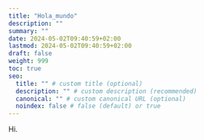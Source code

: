 ```yaml
---
title: "Hola_mundo"
description: ""
summary: ""
date: 2024-05-02T09:40:59+02:00
lastmod: 2024-05-02T09:40:59+02:00
draft: false
weight: 999
toc: true
seo:
  title: "" # custom title (optional)
  description: "" # custom description (recommended)
  canonical: "" # custom canonical URL (optional)
  noindex: false # false (default) or true
---
```

Hi.
